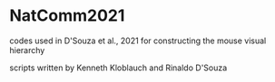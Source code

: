 # NatComm2021
codes used in D'Souza et al., 2021 for constructing the mouse visual hierarchy

scripts written by Kenneth Kloblauch and Rinaldo D'Souza
